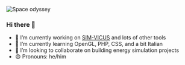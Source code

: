 
![Space odyssey](https://i.pinimg.com/originals/a3/18/61/a3186153c39f3ec984cbf20ec50d9da0.gif)

### Hi there 👋

- 🔭 I’m currently working on [SIM-VICUS](https://github.com/ghorwin/SIM-VICUS) and lots of other tools
- 🌱 I’m currently learning OpenGL, PHP, CSS, and a bit Italian
- 👯 I’m looking to collaborate on building energy simulation projects
- 😄 Pronouns: he/him

<!--
**hirseboy/hirseboy** is a ✨ _special_ ✨ repository because its `README.md` (this file) appears on your GitHub profile.

Here are some ideas to get you started:

- 🔭 I’m currently working on ...
- 🌱 I’m currently learning ...
- 👯 I’m looking to collaborate on ...
- 🤔 I’m looking for help with ...
- 💬 Ask me about ...
- 📫 How to reach me: ...
- 😄 Pronouns: ...
- ⚡ Fun fact: ...
-->
